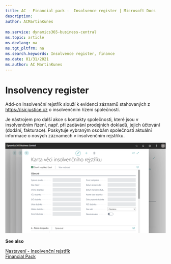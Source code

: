 ```yaml
---
title: AC - Financial pack -  Insolvence register | Microsoft Docs
description: 
author: ACMartinKunes

ms.service: dynamics365-business-central
ms.topic: article
ms.devlang: na
ms.tgt_pltfrm: na
ms.search.keywords: Insolvence register, finance 
ms.date: 01/31/2021
ms.author: AC MartinKunes
---
```

# Insolvency register

Add-on Insolvenční rejstřík slouží k evidenci záznamů stahovaných z  https://isir.justice.cz o insolvenčním řízení společností.

Je nástrojem pro další akce s kontakty společnosti, které jsou v insolvenčním řízení, např. při zadávání prodejních dokladů, jejich účtování (dodání, fakturace). Poskytuje vybraným osobám společnosti aktuální informace o nových záznamech v insolvenčním rejstříku.

![Insolvenční rejstřík](media/Insolvence_register.png "Insolvenční rejstřík")

**See also**

[Nastavení - Insolvenční rejstřík](ac-insolvence-register-setup.md)  
[Financial Pack](ac-finance-pack.md)
